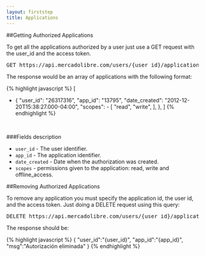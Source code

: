```yaml
---
layout: firststep
title: Applications
---
```


##Getting Authorized Applications 

To get all the applications authorized by a user just use a GET request with the user_id and the access token. 

<pre class="terminal">
GET https://api.mercadolibre.com/users/{user_id}/applications?access_token={...}
</pre>

The response would be an array of applications with the following format:

{% highlight javascript %}
[
  - {
    "user_id": "26317316",
    "app_id": "13795",
    "date_created": "2012-12-20T15:38:27.000-04:00",
    "scopes": - [
      "read",
      "write",
    ],
   },
]
{% endhighlight %}

<br />

###Fields description

- `user_id` - The user identifier.
- `app_id` - The application identifier.
- `date_created` - Date when the authorization was created.
- `scopes` - permissions given to the application: read, write and offline_access. 

##Removing Authorized Applications

To remove any application you must specify the application id, the user id, and the access token. Just doing a DELETE request using this query:

<pre class="terminal">
DELETE https://api.mercadolibre.com/users/{user_id}/applications/{app_id}?access_token={...}
</pre>

The response should be: 

{% highlight javascript %}
{
	"user_id":"{user_id}",
	"app_id":"{app_id}",
	"msg":"Autorización eliminada"
}
{% endhighlight %}
